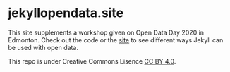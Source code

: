 # jekyllopendata.site
This site supplements a workshop given on Open Data Day 2020 in Edmonton. Check out the code or the [site](https://jekyllopendata.site) to see different ways Jekyll can be used with open data. 

This repo is under Creative Commons Lisence [CC BY 4.0](https://creativecommons.org/licenses/by/4.0/).
